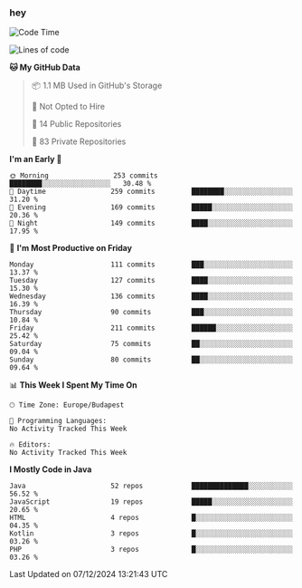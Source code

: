 ### hey

<!--START_SECTION:waka-->
![Code Time](http://img.shields.io/badge/Code%20Time-1%2C037%20hrs%202%20mins-blue)

![Lines of code](https://img.shields.io/badge/From%20Hello%20World%20I%27ve%20Written-1.1%20million%20lines%20of%20code-blue)

**🐱 My GitHub Data** 

> 📦 1.1 MB Used in GitHub's Storage 
 > 
> 🚫 Not Opted to Hire
 > 
> 📜 14 Public Repositories 
 > 
> 🔑 83 Private Repositories 
 > 
**I'm an Early 🐤** 

```text
🌞 Morning                253 commits         ████████░░░░░░░░░░░░░░░░░   30.48 % 
🌆 Daytime                259 commits         ████████░░░░░░░░░░░░░░░░░   31.20 % 
🌃 Evening                169 commits         █████░░░░░░░░░░░░░░░░░░░░   20.36 % 
🌙 Night                  149 commits         ████░░░░░░░░░░░░░░░░░░░░░   17.95 % 
```
📅 **I'm Most Productive on Friday** 

```text
Monday                   111 commits         ███░░░░░░░░░░░░░░░░░░░░░░   13.37 % 
Tuesday                  127 commits         ████░░░░░░░░░░░░░░░░░░░░░   15.30 % 
Wednesday                136 commits         ████░░░░░░░░░░░░░░░░░░░░░   16.39 % 
Thursday                 90 commits          ███░░░░░░░░░░░░░░░░░░░░░░   10.84 % 
Friday                   211 commits         ██████░░░░░░░░░░░░░░░░░░░   25.42 % 
Saturday                 75 commits          ██░░░░░░░░░░░░░░░░░░░░░░░   09.04 % 
Sunday                   80 commits          ██░░░░░░░░░░░░░░░░░░░░░░░   09.64 % 
```


📊 **This Week I Spent My Time On** 

```text
🕑︎ Time Zone: Europe/Budapest

💬 Programming Languages: 
No Activity Tracked This Week

🔥 Editors: 
No Activity Tracked This Week
```

**I Mostly Code in Java** 

```text
Java                     52 repos            ██████████████░░░░░░░░░░░   56.52 % 
JavaScript               19 repos            █████░░░░░░░░░░░░░░░░░░░░   20.65 % 
HTML                     4 repos             █░░░░░░░░░░░░░░░░░░░░░░░░   04.35 % 
Kotlin                   3 repos             █░░░░░░░░░░░░░░░░░░░░░░░░   03.26 % 
PHP                      3 repos             █░░░░░░░░░░░░░░░░░░░░░░░░   03.26 % 
```




 Last Updated on 07/12/2024 13:21:43 UTC
<!--END_SECTION:waka-->
